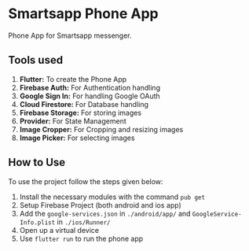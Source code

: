 # Smartsapp Phone App

Phone App for Smartsapp messenger.

## Tools used

1. **Flutter:** To create the Phone App
2. **Firebase Auth:** For Authentication handling
3. **Google Sign In:** For handling Google OAuth
4. **Cloud Firestore:** For Database handling
5. **Firebase Storage:** For storing images
6. **Provider:** For State Management
7. **Image Cropper:** For Cropping and resizing images
8. **Image Picker:** For selecting images

## How to Use

To use the project follow the steps given below:

1. Install the necessary modules with the command `pub get`
2. Setup Firebase Project (both android and ios app)
3. Add the `google-services.json` in `./android/app/` and `GoogleService-Info.plist` in `./ios/Runner/`
4. Open up a virtual device
5. Use `flutter run` to run the phone app
